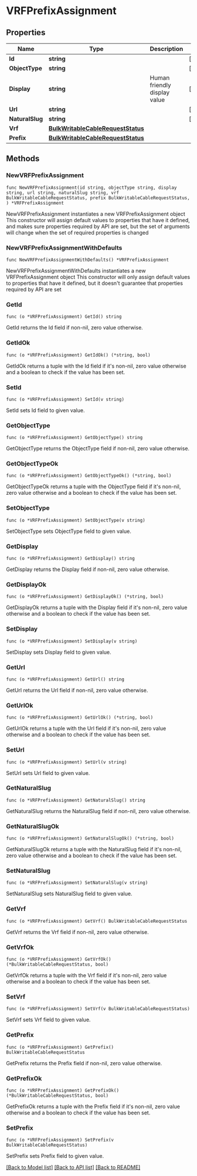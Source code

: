 # VRFPrefixAssignment

## Properties

Name | Type | Description | Notes
------------ | ------------- | ------------- | -------------
**Id** | **string** |  | [readonly] 
**ObjectType** | **string** |  | [readonly] 
**Display** | **string** | Human friendly display value | [readonly] 
**Url** | **string** |  | [readonly] 
**NaturalSlug** | **string** |  | [readonly] 
**Vrf** | [**BulkWritableCableRequestStatus**](BulkWritableCableRequestStatus.md) |  | 
**Prefix** | [**BulkWritableCableRequestStatus**](BulkWritableCableRequestStatus.md) |  | 

## Methods

### NewVRFPrefixAssignment

`func NewVRFPrefixAssignment(id string, objectType string, display string, url string, naturalSlug string, vrf BulkWritableCableRequestStatus, prefix BulkWritableCableRequestStatus, ) *VRFPrefixAssignment`

NewVRFPrefixAssignment instantiates a new VRFPrefixAssignment object
This constructor will assign default values to properties that have it defined,
and makes sure properties required by API are set, but the set of arguments
will change when the set of required properties is changed

### NewVRFPrefixAssignmentWithDefaults

`func NewVRFPrefixAssignmentWithDefaults() *VRFPrefixAssignment`

NewVRFPrefixAssignmentWithDefaults instantiates a new VRFPrefixAssignment object
This constructor will only assign default values to properties that have it defined,
but it doesn't guarantee that properties required by API are set

### GetId

`func (o *VRFPrefixAssignment) GetId() string`

GetId returns the Id field if non-nil, zero value otherwise.

### GetIdOk

`func (o *VRFPrefixAssignment) GetIdOk() (*string, bool)`

GetIdOk returns a tuple with the Id field if it's non-nil, zero value otherwise
and a boolean to check if the value has been set.

### SetId

`func (o *VRFPrefixAssignment) SetId(v string)`

SetId sets Id field to given value.


### GetObjectType

`func (o *VRFPrefixAssignment) GetObjectType() string`

GetObjectType returns the ObjectType field if non-nil, zero value otherwise.

### GetObjectTypeOk

`func (o *VRFPrefixAssignment) GetObjectTypeOk() (*string, bool)`

GetObjectTypeOk returns a tuple with the ObjectType field if it's non-nil, zero value otherwise
and a boolean to check if the value has been set.

### SetObjectType

`func (o *VRFPrefixAssignment) SetObjectType(v string)`

SetObjectType sets ObjectType field to given value.


### GetDisplay

`func (o *VRFPrefixAssignment) GetDisplay() string`

GetDisplay returns the Display field if non-nil, zero value otherwise.

### GetDisplayOk

`func (o *VRFPrefixAssignment) GetDisplayOk() (*string, bool)`

GetDisplayOk returns a tuple with the Display field if it's non-nil, zero value otherwise
and a boolean to check if the value has been set.

### SetDisplay

`func (o *VRFPrefixAssignment) SetDisplay(v string)`

SetDisplay sets Display field to given value.


### GetUrl

`func (o *VRFPrefixAssignment) GetUrl() string`

GetUrl returns the Url field if non-nil, zero value otherwise.

### GetUrlOk

`func (o *VRFPrefixAssignment) GetUrlOk() (*string, bool)`

GetUrlOk returns a tuple with the Url field if it's non-nil, zero value otherwise
and a boolean to check if the value has been set.

### SetUrl

`func (o *VRFPrefixAssignment) SetUrl(v string)`

SetUrl sets Url field to given value.


### GetNaturalSlug

`func (o *VRFPrefixAssignment) GetNaturalSlug() string`

GetNaturalSlug returns the NaturalSlug field if non-nil, zero value otherwise.

### GetNaturalSlugOk

`func (o *VRFPrefixAssignment) GetNaturalSlugOk() (*string, bool)`

GetNaturalSlugOk returns a tuple with the NaturalSlug field if it's non-nil, zero value otherwise
and a boolean to check if the value has been set.

### SetNaturalSlug

`func (o *VRFPrefixAssignment) SetNaturalSlug(v string)`

SetNaturalSlug sets NaturalSlug field to given value.


### GetVrf

`func (o *VRFPrefixAssignment) GetVrf() BulkWritableCableRequestStatus`

GetVrf returns the Vrf field if non-nil, zero value otherwise.

### GetVrfOk

`func (o *VRFPrefixAssignment) GetVrfOk() (*BulkWritableCableRequestStatus, bool)`

GetVrfOk returns a tuple with the Vrf field if it's non-nil, zero value otherwise
and a boolean to check if the value has been set.

### SetVrf

`func (o *VRFPrefixAssignment) SetVrf(v BulkWritableCableRequestStatus)`

SetVrf sets Vrf field to given value.


### GetPrefix

`func (o *VRFPrefixAssignment) GetPrefix() BulkWritableCableRequestStatus`

GetPrefix returns the Prefix field if non-nil, zero value otherwise.

### GetPrefixOk

`func (o *VRFPrefixAssignment) GetPrefixOk() (*BulkWritableCableRequestStatus, bool)`

GetPrefixOk returns a tuple with the Prefix field if it's non-nil, zero value otherwise
and a boolean to check if the value has been set.

### SetPrefix

`func (o *VRFPrefixAssignment) SetPrefix(v BulkWritableCableRequestStatus)`

SetPrefix sets Prefix field to given value.



[[Back to Model list]](../README.md#documentation-for-models) [[Back to API list]](../README.md#documentation-for-api-endpoints) [[Back to README]](../README.md)


